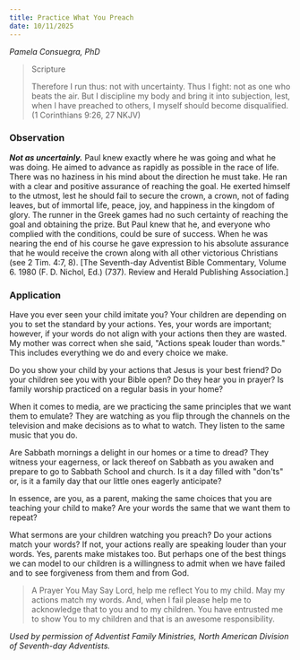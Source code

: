 ```yaml
---
title: Practice What You Preach
date: 10/11/2025
---
```


_Pamela Consuegra, PhD_

> <p>Scripture</p>
> Therefore I run thus: not with uncertainty. Thus I fight: not as one who beats the air. But I discipline my body and bring it into subjection, lest, when I have preached to others, I myself should become disqualified. (1 Corinthians 9:26, 27 NKJV)

### Observation

**_Not as uncertainly._** Paul knew exactly where he was going and what he was doing. He aimed to advance as rapidly as possible in the race of life. There was no haziness in his mind about the direction he must take. He ran with a clear and positive assurance of reaching the goal. He exerted himself to the utmost, lest he should fail to secure the crown, a crown, not of fading leaves, but of immortal life, peace, joy, and happiness in the kingdom of glory. The runner in the Greek games had no such certainty of reaching the goal and obtaining the prize. But Paul knew that he, and everyone who complied with the conditions, could be sure of success. When he was nearing the end of his course he gave expression to his absolute assurance that he would receive the crown along with all other victorious Christians (see 2 Tim. 4:7, 8). [The Seventh-day Adventist Bible Commentary, Volume 6. 1980 (F. D. Nichol, Ed.) (737). Review and Herald Publishing Association.]

### Application

Have you ever seen your child imitate you? Your children are depending on you to set the standard by your actions. Yes, your words are important; however, if your words do not align with your actions then they are wasted. My mother was correct when she said, "Actions speak louder than words." This includes everything we do and every choice we make.

Do you show your child by your actions that Jesus is your best friend? Do your children see you with your Bible open? Do they hear you in prayer? Is family worship practiced on a regular basis in your home?

When it comes to media, are we practicing the same principles that we want them to emulate? They are watching as you flip through the channels on the television and make decisions as to what to watch. They listen to the same music that you do.

Are Sabbath mornings a delight in our homes or a time to dread? They witness your eagerness, or lack thereof on Sabbath as you awaken and prepare to go to Sabbath School and church. Is it a day filled with "don'ts" or, is it a family day that our little ones eagerly anticipate?

In essence, are you, as a parent, making the same choices that you are teaching your child to make? Are your words the same that we want them to repeat?

What sermons are your children watching you preach? Do your actions match your words? If not, your actions really are speaking louder than your words. Yes, parents make mistakes too. But perhaps one of the best things we can model to our children is a willingness to admit when we have failed and to see forgiveness from them and from God.

> <callout>A Prayer You May Say</callout>
> Lord, help me reflect You to my child. May my actions match my words. And, when I fail please help me to acknowledge that to you and to my children. You have entrusted me to show You to my children and that is an awesome responsibility.

_Used by permission of Adventist Family Ministries, North American Division of Seventh-day Adventists._
